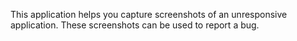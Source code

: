This application helps you capture screenshots of an unresponsive application. These screenshots can be used to report a bug.
